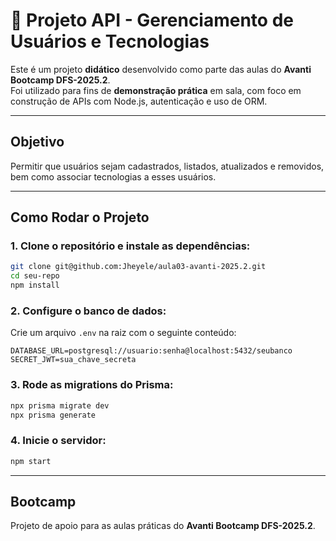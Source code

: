 # 🚀 Projeto API - Gerenciamento de Usuários e Tecnologias

Este é um projeto **didático** desenvolvido como parte das aulas do **Avanti Bootcamp DFS-2025.2**.  
Foi utilizado para fins de **demonstração prática** em sala, com foco em construção de APIs com Node.js, autenticação e uso de ORM.

---

## Objetivo

Permitir que usuários sejam cadastrados, listados, atualizados e removidos, bem como associar tecnologias a esses usuários.

---

## Como Rodar o Projeto

### 1. Clone o repositório e instale as dependências:

```bash
git clone git@github.com:Jheyele/aula03-avanti-2025.2.git
cd seu-repo
npm install
```

### 2. Configure o banco de dados:

Crie um arquivo `.env` na raiz com o seguinte conteúdo:

```
DATABASE_URL=postgresql://usuario:senha@localhost:5432/seubanco
SECRET_JWT=sua_chave_secreta
```

### 3. Rode as migrations do Prisma:

```bash
npx prisma migrate dev
npx prisma generate
```

### 4. Inicie o servidor:

```bash
npm start
```

---

## Bootcamp

Projeto de apoio para as aulas práticas do **Avanti Bootcamp DFS-2025.2**.